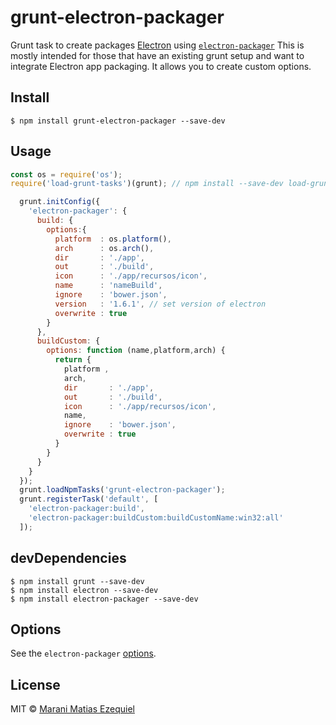 # grunt-electron-packager 

Grunt task to create packages [Electron](http://electron.atom.io) using  [`electron-packager`](https://github.com/maxogden/electron-packager)
This is mostly intended for those that have an existing grunt setup and want to integrate Electron app packaging.
It allows you to create custom options.

## Install

```
$ npm install grunt-electron-packager --save-dev
```

## Usage

```js
const os = require('os');
require('load-grunt-tasks')(grunt); // npm install --save-dev load-grunt-tasks

  grunt.initConfig({
    'electron-packager': {
      build: {
        options:{
          platform  : os.platform(),
          arch      : os.arch(),
          dir       : './app',
          out       : './build',
          icon      : './app/recursos/icon',
          name      : 'nameBuild',
          ignore    : 'bower.json',
          version   : '1.6.1', // set version of electron
          overwrite : true
        }
      },
      buildCustom: {
        options: function (name,platform,arch) {
          return {
            platform ,
            arch,
            dir       : './app',
            out       : './build',
            icon      : './app/recursos/icon',
            name,
            ignore    : 'bower.json',
            overwrite : true
          }
        }
      }
    }
  });
  grunt.loadNpmTasks('grunt-electron-packager');
  grunt.registerTask('default', [
    'electron-packager:build',
    'electron-packager:buildCustom:buildCustomName:win32:all'
  ]);
```

## devDependencies
```
$ npm install grunt --save-dev
$ npm install electron --save-dev
$ npm install electron-packager --save-dev
```

## Options

See the `electron-packager` [options](https://github.com/maxogden/electron-packager#usage).

## License

MIT © [Marani Matias Ezequiel](maranimatias@gmail.com)
